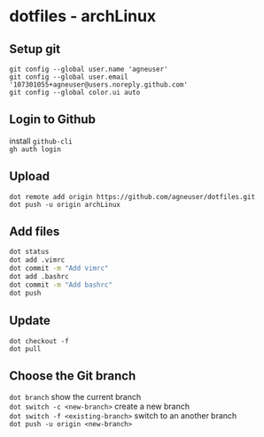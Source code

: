 # dotfiles - archLinux

## Setup git

`git config --global user.name 'agneuser'`  
`git config --global user.email '107301055+agneuser@users.noreply.github.com'`  
`git config --global color.ui auto`

## Login to Github

install `github-cli`  
`gh auth login`

## Upload

`dot remote add origin https://github.com/agneuser/dotfiles.git`  
`dot push -u origin archLinux`

## Add files

```sh
dot status
dot add .vimrc
dot commit -m "Add vimrc"
dot add .bashrc
dot commit -m "Add bashrc"
dot push
```

## Update
`dot checkout -f`  
`dot pull`

## Choose the Git branch

`dot branch` show the current branch  
`dot switch -c <new-branch>` create a new branch  
`dot switch -f <existing-branch>` switch to an another branch  
`dot push -u origin <new-branch>`
